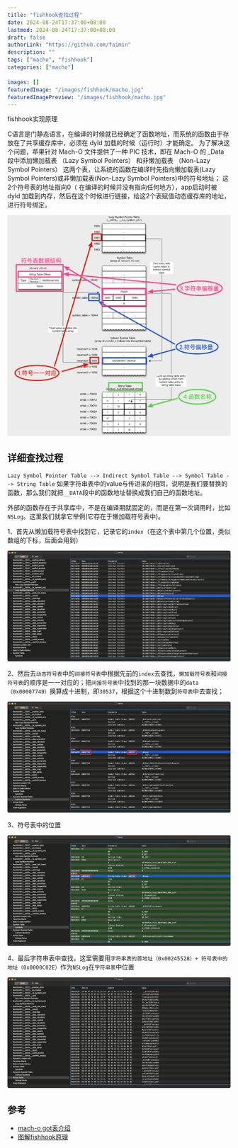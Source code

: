 ```yaml
---
title: "fishhook查找过程"
date: 2024-08-24T17:37:00+08:00
lastmod: 2024-08-24T17:37:00+08:00
draft: false
authorLink: "https://github.com/faimin"
description: ""
tags: ["macho", "fishhook"]
categories: ["macho"]

images: []
featuredImage: "/images/fishhook/macho.jpg"
featuredImagePreview: "/images/fishhook/macho.jpg"
---
```


fishhook实现原理

<!--more-->

C语言是门静态语言，在编译的时候就已经确定了函数地址，而系统的函数由于存放在了共享缓存库中，必须在 dyld 加载的时候（运行时）才能确定。
为了解决这个问题，苹果针对 Mach-O 文件提供了一种 PIC 技术，即在 Mach-O 的 _Data 段中添加懒加载表 （Lazy Symbol Pointers） 和非懒加载表 （Non-Lazy Symbol Pointers） 这两个表，让系统的函数在编译时先指向懒加载表(Lazy Symbol Pointers)或非懒加载表(Non-Lazy Symbol Pointers)中的符号地址； 这2个符号表的地址指向0（ 在编译的时候并没有指向任何地方），app启动时被 dyld 加载到内存，然后在这个时候进行链接，给这2个表赋值动态缓存库的地址，进行符号绑定。

![](/images/fishhook/fishhook_find_process.png "fishhook查找过程")

## 详细查找过程

`Lazy Symbol Pointer Table --> Indirect Symbol Table --> Symbol Table --> String Table` 
如果字符串表中的value与传进来的相同，说明是我们要替换的函数，那么我们就把`__DATA`段中的函数地址替换成我们自己的函数地址。

外部的函数存在于共享库中，不是在编译期就固定的，而是在第一次调用时，比如 `NSLog`。这里我们就拿它举例(它存在于懒加载符号表中)。

1、首先从懒加载符号表中找到它，记录它的`index`（在这个表中第几个位置，类似数组的下标，后面会用到）

![](/images/fishhook/fishhook_1.webp "懒加载表中查找nslog")

2、然后去`动态符号表`中的`间接符号表`中根据先前的`index`去查找，`懒加载符号表`和`间接符号表`的顺序是一一对应的；把`间接符号表`中找到的那一块数据中的`data （0x00007749）`换算成十进制，即`30537`，根据这个十进制数到`符号表`中去查找；

![](/images/fishhook/fishhook_2.webp "符号表中查找nslog")

3、符号表中的位置

![](/images/fishhook/fishhook_3.webp "符号表中的位置")

4、最后字符串表中查找，这里需要用`字符串表的首地址（0x00245528）+ 符号表中的地址（0x0000C02E）`作为`NSLog`在`字符串表`中位置

![](/images/fishhook/fishhook_4.webp "字符串表中查找")

## 参考

- [mach-o got表介绍](https://mp.weixin.qq.com/s/zIlYqfx99xK7QQUJCGUQ_g)
- [图解fishhook原理](https://mp.weixin.qq.com/s/dcQrR4knN0aGDPy2hsrgmg)

